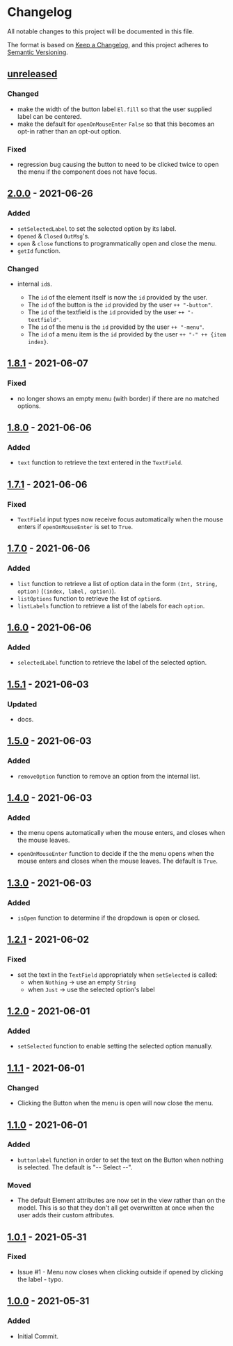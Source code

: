 # Changelog

All notable changes to this project will be documented in this file.

The format is based on [Keep a Changelog](https://keepachangelog.com/en/1.0.0/), and this project adheres to [Semantic Versioning](https://semver.org/spec/v2.0.0.html).

## [unreleased]

### Changed

- make the width of the button label `El.fill` so that the user supplied label can be centered.
- make the default for `openOnMouseEnter` `False` so that this becomes an opt-in rather than an opt-out option.

### Fixed

- regression bug causing the button to need to be clicked twice to open the menu if the component does not have focus.

## [2.0.0] - 2021-06-26

### Added

- `setSelectedLabel` to set the selected option by its label.
- `Opened` & `Closed` `OutMsg`'s.
- `open` & `close` functions to programmatically open and close the menu.
- `getId` function.

### Changed

- internal `id`s.

  - The `id` of the element itself is now the `id` provided by the user.
  - The `id` of the button is the `id` provided by the user `++ "-button"`.
  - The `id` of the textfield is the `id` provided by the user `++ "-textfield"`.
  - The `id` of the menu is the `id` provided by the user `++ "-menu"`.
  - The `id` of a menu item is the `id` provided by the user `++ "-" ++ {item index}`.

## [1.8.1] - 2021-06-07

### Fixed

- no longer shows an empty menu (with border) if there are no matched options.

## [1.8.0] - 2021-06-06

### Added

- `text` function to retrieve the text entered in the `TextField`.

## [1.7.1] - 2021-06-06

### Fixed

- `TextField` input types now receive focus automatically when the mouse enters if `openOnMouseEnter` is set to `True`.

## [1.7.0] - 2021-06-06

### Added

- `list` function to retrieve a list of option data in the form `(Int, String, option)` (`(index, label, option)`).
- `listOptions` function to retrieve the list of `option`s.
- `listLabels` function to retrieve a list of the labels for each `option`.

## [1.6.0] - 2021-06-06

### Added

- `selectedLabel` function to retrieve the label of the selected option.

## [1.5.1] - 2021-06-03

### Updated

- docs.

## [1.5.0] - 2021-06-03

### Added

- `removeOption` function to remove an option from the internal list.

## [1.4.0] - 2021-06-03

### Added

- the menu opens automatically when the mouse enters, and closes when the
  mouse leaves.

- `openOnMouseEnter` function to decide if the the menu opens when the mouse enters
  and closes when the mouse leaves. The default is `True`.

## [1.3.0] - 2021-06-03

### Added

- `isOpen` function to determine if the dropdown is open or closed.

## [1.2.1] - 2021-06-02

### Fixed

- set the text in the `TextField` appropriately when `setSelected` is called:
  - when `Nothing` -> use an empty `String`
  - when `Just` -> use the selected option's label

## [1.2.0] - 2021-06-01

### Added

- `setSelected` function to enable setting the selected option manually.

## [1.1.1] - 2021-06-01

### Changed

- Clicking the Button when the menu is open will now close the menu.

## [1.1.0] - 2021-06-01

### Added

- `buttonlabel` function in order to set the text on the Button when nothing is selected. The default is "-- Select --".

### Moved

- The default Element attributes are now set in the view rather than on the model. This is so that they don't all get overwritten at once when the user adds their custom attributes.

## [1.0.1] - 2021-05-31

### Fixed

- Issue #1 - Menu now closes when clicking outside if opened by clicking the label - typo.

## [1.0.0] - 2021-05-31

### Added

- Initial Commit.

[unreleased]: https://github.com/phollyer/elm-ui-dropdown/compare/2.0.0...HEAD
[2.0.0]: https://github.com/phollyer/elm-ui-dropdown/compare/1.8.1...2.0.0
[1.8.1]: https://github.com/phollyer/elm-ui-dropdown/compare/1.8.0...1.8.1
[1.8.0]: https://github.com/phollyer/elm-ui-dropdown/compare/1.7.1...1.8.0
[1.7.1]: https://github.com/phollyer/elm-ui-dropdown/compare/1.7.0...1.7.1
[1.7.0]: https://github.com/phollyer/elm-ui-dropdown/compare/1.6.0...1.7.0
[1.6.0]: https://github.com/phollyer/elm-ui-dropdown/compare/1.5.1...1.6.0
[1.5.1]: https://github.com/phollyer/elm-ui-dropdown/compare/1.5.0...1.5.1
[1.5.0]: https://github.com/phollyer/elm-ui-dropdown/compare/1.4.0...1.5.0
[1.4.0]: https://github.com/phollyer/elm-ui-dropdown/compare/1.3.0...1.4.0
[1.3.0]: https://github.com/phollyer/elm-ui-dropdown/compare/1.2.1...1.3.0
[1.2.1]: https://github.com/phollyer/elm-ui-dropdown/compare/1.2.0...1.2.1
[1.2.0]: https://github.com/phollyer/elm-ui-dropdown/compare/1.1.1...1.2.0
[1.1.1]: https://github.com/phollyer/elm-ui-dropdown/compare/1.1.0...1.1.1
[1.1.0]: https://github.com/phollyer/elm-ui-dropdown/compare/1.0.1...1.1.0
[1.0.1]: https://github.com/phollyer/elm-ui-dropdown/compare/1.0.0...1.0.1
[1.0.0]: https://github.com/phollyer/elm-ui-dropdown/releases/tag/v1.0.0
